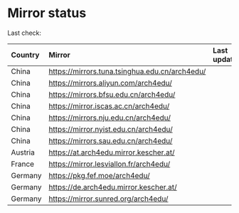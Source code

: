 <script src="./time.js"></script>
# Mirror status
Last check: <script type="text/javascript">localize(1697919388.6085);</script>

|Country|Mirror|Last update|
|:------|:-----|:----------|
|China|https://mirrors.tuna.tsinghua.edu.cn/arch4edu/|<script type="text/javascript">localize(1697869975);</script>|
|China|https://mirrors.aliyun.com/arch4edu/|<script type="text/javascript">localize(1697869975);</script>|
|China|https://mirrors.bfsu.edu.cn/arch4edu/|<script type="text/javascript">localize(1697912978);</script>|
|China|https://mirror.iscas.ac.cn/arch4edu/|<script type="text/javascript">localize(1697869975);</script>|
|China|https://mirrors.nju.edu.cn/arch4edu/|<script type="text/javascript">localize(1697826693);</script>|
|China|https://mirror.nyist.edu.cn/arch4edu/|<script type="text/javascript">localize(1697869975);</script>|
|China|https://mirrors.sau.edu.cn/arch4edu/|<script type="text/javascript">localize(1697912978);</script>|
|Austria|https://at.arch4edu.mirror.kescher.at/|<script type="text/javascript">localize(1697912978);</script>|
|France|https://mirror.lesviallon.fr/arch4edu/|<script type="text/javascript">localize(1697869975);</script>|
|Germany|https://pkg.fef.moe/arch4edu/|<script type="text/javascript">localize(1697912978);</script>|
|Germany|https://de.arch4edu.mirror.kescher.at/|<script type="text/javascript">localize(1697912978);</script>|
|Germany|https://mirror.sunred.org/arch4edu/|<script type="text/javascript">localize(1697912978);</script>|

<script src="./tablefilter/tablefilter.js"></script>
<script src="./table.js"></script>
